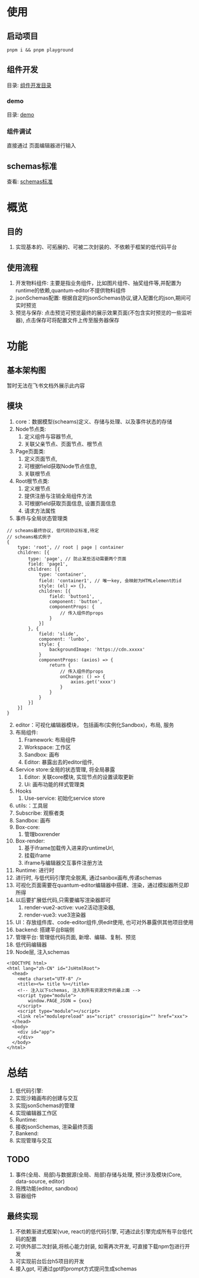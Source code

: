 # 使用

## 启动项目

```
pnpm i && pnpm playground
```

## 组件开发

目录: [组件开发目录](packages/ui-vue2)

### demo

目录: [demo](packages/ui-vue2/src/q-demo)

### 组件调试

直接通过 页面编辑器进行输入

## schemas标准

查看: [schemas标准](apps/quantum-docs/docs/api/schema/index.md)

# 概览

## 目的

1. 实现基本的、可拓展的、可被二次封装的、不依赖于框架的低代码平台

## 使用流程

1. 开发物料组件: 主要是指业务组件，比如图片组件、抽奖组件等,并配置为runtime的依赖,quantum-editor不提供物料组件
2. jsonSchemas配置: 根据自定的jsonSchemas协议,键入配置化的json,期间可实时预览
3. 预览与保存: 点击预览可预览最终的展示效果页面(不包含实时预览的一些监听器), 点击保存可将配置文件上传至服务器保存

# 功能

## 基本架构图

暂时无法在飞书文档外展示此内容

## 模块

1. core：数据模型(scheams)定义、存储与处理、以及事件状态的存储
1. Node节点类:
    1. 定义组件与容器节点,
    2. 关联父亲节点、页面节点、根节点
2. Page页面类:
    1. 定义页面节点,
    2. 可根据field获取Node节点信息,
    3. 关联根节点
3. Root根节点类:
    1. 定义根节点
    2. 提供注册与注销全局组件方法
    3. 可根据field获取页面信息, 设置页面信息
    4. 请求方法属性
4. 事件与全局状态管理类

```
// scheams最终协议, 低代码协议标准,待定
// scheams格式例子
{
    type: 'root', // root | page | container
    children: [{
        type: 'page', // 防止某些活动需要两个页面
        field: 'page1',
        children: [{
            type: 'container',
            field: 'container1', // 唯一key, 会映射为HTMLelement的id
            style: (el) => {},
            children: [{
                field: 'button1',
                component: 'button',
                componentProps: {
                    // 传入组件的props
                }
            }]
        }, {
            field: 'slide',
            component: 'lunbo',
            style: {
                backgroundImage: 'https://cdn.xxxxx'
            }
            componentProps: (axios) => {
                return {
                    // 传入组件的props
                    onChange: () => {
                        axios.get('xxxx')
                    }
                }
            }
        }]
    }]
}
```

2. editor：可视化编辑器模块， 包括画布(实例化Sandbox)，布局, 服务
1. 布局组件:
    1. Framework: 布局组件
    2. Workspace: 工作区
    3. Sandbox: 画布
    4. Editor: 暴露出去的editor组件,
2. Service store:全局的状态管理, 将全局暴露
    1. Editor: 关联core模块, 实现节点的设置读取更新
    2. Ui: 画布功能的样式管理类
3. Hooks
    1. Use-service: 初始化service store
3. utils:：工具层
1. Subscribe: 观察者类
4. Sandbox: 画布
1. Box-core:
    1. 管理boxrender
2. Box-render:
    1. 基于iframe加载传入进来的runtimeUrl,
    2. 挂载iframe
    3. iframe与编辑器交互事件注册方法
5. Runtime: 进行时
1. 进行时, 与低代码引擎完全脱离, 通过sanbox画布,传递schemas
2. 可视化页面需要在quantum-editor编辑器中搭建、渲染，通过模拟器所见即所得
3. 以后要扩展低代码,只需要编写渲染器即可
    1. render-vue2-active: vue2活动渲染器,
    2. render-vue3: vue3渲染器
6. UI：存放组件库、code-editor组件,供edit使用, 也可对外暴露供其他项目使用
7. backend: 搭建平台B端侧
1. 管理平台: 管理低代码页面, 新增、编辑、复制、预览
2. 低代码编辑器
8. Node层, 注入schemas

```
<!DOCTYPE html>
<html lang="zh-CN" id="JsHtmlRoot">
  <head>
    <meta charset="UTF-8" />
    <title><%= title %></title>
    <!-- 注入以下schemas, 注入到所有资源文件的最上面 -->
    <script type="module"> 
        window.PAGE_JSON = {xxx}
    </script>
    <script type="module"></script>
    <link rel="modulepreload" as="script" crossorigin="" href="xxx">
  </head>
  <body>
    <div id="app">
    </div>
  </body>
</html>
```

# 总结

1. 低代码引擎:
1. 实现沙箱画布的创建与交互
2. 实现jsonSchemas的管理
3. 实现编辑器工作区
2. Runtime:
1. 接收jsonSchemas, 渲染最终页面
3. Bankend:
1. 实现管理与交互

## TODO

1. 事件(全局、局部)与数据源(全局、局部)存储与处理, 预计涉及模块(Core, data-source, editor)
2. 拖拽功能(editor, sandbox)
3. 容器组件

## 最终实现

1. 不依赖渐进式框架(vue, react)的低代码引擎, 可通过此引擎完成所有平台低代码的配置
2. 可供外部二次封装,将核心能力封装, 如需再次开发, 可直接下载npm包进行开发
3. 可实现前台后台h5项目的开发
4. 接入gpt, 可通过gpt的prompt方式提问生成schemas
